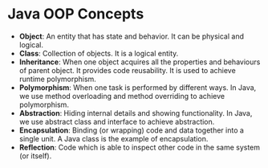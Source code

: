 # Java OOP Concepts

- **Object**: An entity that has state and behavior. It can be physical and logical.
- **Class**: Collection of objects. It is a logical entity.
- **Inheritance**: When one object acquires all the properties and behaviours of parent object. It provides code reusability. It is used to achieve runtime polymorphism.
- **Polymorphism**: When one task is performed by different ways. In Java, we use method overloading and method overriding to achieve polymorphism.
- **Abstraction**: Hiding internal details and showing functionality. In Java, we use abstract class and interface to achieve abstraction.
- **Encapsulation**: Binding (or wrapping) code and data together into a single unit. A Java class is the example of encapsulation.
- **Reflection**: Code which is able to inspect other code in the same system (or itself).


